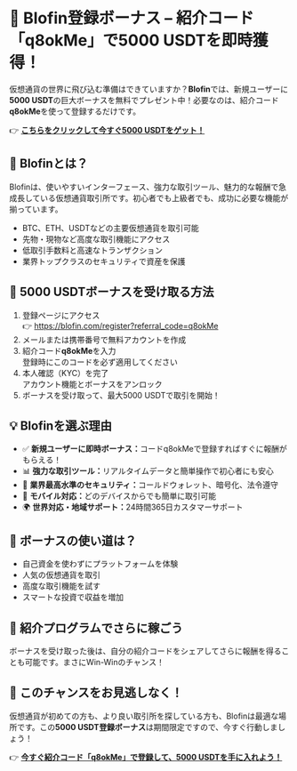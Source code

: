   <h1>🎉 Blofin登録ボーナス – 紹介コード「<strong>q8okMe</strong>」で5000 USDTを即時獲得！</h1>
  <p>仮想通貨の世界に飛び込む準備はできていますか？<strong>Blofin</strong>では、新規ユーザーに<strong>5000 USDT</strong>の巨大ボーナスを無料でプレゼント中！必要なのは、紹介コード<strong>q8okMe</strong>を使って登録するだけです。</p>

  <p>👉 <strong><a href="https://blofin.com/register?referral_code=q8okMe">こちらをクリックして今すぐ5000 USDTをゲット！</a></strong></p>

 

  <h2>🚀 Blofinとは？</h2>
  <p>Blofinは、使いやすいインターフェース、強力な取引ツール、魅力的な報酬で急成長している仮想通貨取引所です。初心者でも上級者でも、成功に必要な機能が揃っています。</p>
  <ul>
    <li>BTC、ETH、USDTなどの主要仮想通貨を取引可能</li>
    <li>先物・現物など高度な取引機能にアクセス</li>
    <li>低取引手数料と高速なトランザクション</li>
    <li>業界トップクラスのセキュリティで資産を保護</li>
  </ul>

  

  <h2>🎁 5000 USDTボーナスを受け取る方法</h2>
  <ol>
    <li>登録ページにアクセス<br>
      👉 <a href="https://blofin.com/register?referral_code=q8okMe">https://blofin.com/register?referral_code=q8okMe</a>
    </li>
    <li>メールまたは携帯番号で無料アカウントを作成</li>
    <li>紹介コード<strong>q8okMe</strong>を入力<br>登録時にこのコードを必ず適用してください</li>
    <li>本人確認（KYC）を完了<br>アカウント機能とボーナスをアンロック</li>
    <li>ボーナスを受け取って、最大5000 USDTで取引を開始！</li>
  </ol>



  <h2>💡 Blofinを選ぶ理由</h2>
  <ul>
    <li>✅ <strong>新規ユーザーに即時ボーナス：</strong>コードq8okMeで登録すればすぐに報酬がもらえる！</li>
    <li>📊 <strong>強力な取引ツール：</strong>リアルタイムデータと簡単操作で初心者にも安心</li>
    <li>🔐 <strong>業界最高水準のセキュリティ：</strong>コールドウォレット、暗号化、法令遵守</li>
    <li>📱 <strong>モバイル対応：</strong>どのデバイスからでも簡単に取引可能</li>
    <li>🌍 <strong>世界対応・地域サポート：</strong>24時間365日カスタマーサポート</li>
  </ul>

  

  <h2>💸 ボーナスの使い道は？</h2>
  <ul>
    <li>自己資金を使わずにプラットフォームを体験</li>
    <li>人気の仮想通貨を取引</li>
    <li>高度な取引機能を試す</li>
    <li>スマートな投資で収益を増加</li>
  </ul>

  

  <h2>🔁 紹介プログラムでさらに稼ごう</h2>
  <p>ボーナスを受け取った後は、自分の紹介コードをシェアしてさらに報酬を得ることも可能です。まさにWin-Winのチャンス！</p>

  

  <h2>📢 このチャンスをお見逃しなく！</h2>
  <p>仮想通貨が初めての方も、より良い取引所を探している方も、Blofinは最適な場所です。この<strong>5000 USDT登録ボーナス</strong>は期間限定ですので、今すぐ行動しましょう！</p>

  <p>👉 <strong><a href="https://blofin.com/register?referral_code=q8okMe">今すぐ紹介コード「q8okMe」で登録して、5000 USDTを手に入れよう！</a></strong></p>
</body>
</html>
